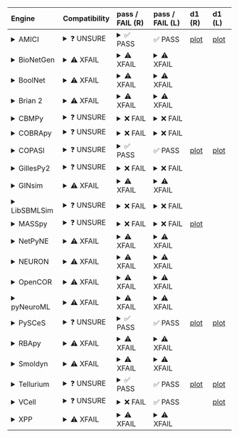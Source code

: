| Engine                                                                                                                                     | Compatibility                                                                                                                                                                                                                                            | pass / FAIL (R)                                                                                                                                                                                                                                                                                                                                                                                                                                                                                                                                                                                                                                                                    | pass / FAIL (L)                                                                                                                                                                                                                                                                                                                                                                                   | d1 (R)                                                                  | d1 (L)                                                                 |
|:-------------------------------------------------------------------------------------------------------------------------------------------|:---------------------------------------------------------------------------------------------------------------------------------------------------------------------------------------------------------------------------------------------------------|:-----------------------------------------------------------------------------------------------------------------------------------------------------------------------------------------------------------------------------------------------------------------------------------------------------------------------------------------------------------------------------------------------------------------------------------------------------------------------------------------------------------------------------------------------------------------------------------------------------------------------------------------------------------------------------------|:--------------------------------------------------------------------------------------------------------------------------------------------------------------------------------------------------------------------------------------------------------------------------------------------------------------------------------------------------------------------------------------------------|:------------------------------------------------------------------------|:-----------------------------------------------------------------------|
| <details><summary>AMICI</summary>https://docs.biosimulators.org/Biosimulators_AMICI/<br></details>                                         | <details><summary>&#10067; UNSURE</summary>The file extensions ('xml', 'sedml') suggest the input file types may be compatibe with amici.<br><br>['SBML', 'SED-ML'] are compatible with amici.</details>                                                 | <details><summary>&#9989; PASS</summary><a href="https://api.biosimulations.org/runs/67323bbd5a60072d20f56cbe">view</a><br><a href="https://api.biosimulations.org/results/67323bbd5a60072d20f56cbe/download">download</a><br><a href="https://api.biosimulations.org/logs/67323bbd5a60072d20f56cbe?includeOutput=true">logs</a><br><br></details>                                                                                                                                                                                                                                                                                                                                 | &#9989; PASS                                                                                                                                                                                                                                                                                                                                                                                      | <a href="d1_plots_remote\amici_autogen_plot_for_task1.pdf">plot</a>     | <a href="d1_plots_local\amici_autogen_plot_for_task1.pdf">plot</a>     |
| <details><summary>BioNetGen</summary>https://docs.biosimulators.org/Biosimulators_BioNetGen/<br></details>                                 | <details><summary>&#9888; XFAIL</summary>EXPECTED FAIL<br><br>The file extensions ('xml', 'sedml') suggest the input file types may be compatibe with bionetgen.<br><br>['BNGL', 'SED-ML'] are compatible with bionetgen.</details>                      | <details><summary>&#9888; XFAIL</summary>EXPECTED FAIL<br><br><a href="https://api.biosimulations.org/runs/67323bc1b678b3883bb6c0f0">view</a><br><a href="https://api.biosimulations.org/results/67323bc1b678b3883bb6c0f0/download">download</a><br><a href="https://api.biosimulations.org/logs/67323bc1b678b3883bb6c0f0?includeOutput=true">logs</a><br><br>ERROR MESSAGE:<br>`/root/archive.omex` is not a valid COMBINE/OMEX archive.<br>  - The SED-ML file at location `./BIOMD0000000001_url.sedml` is invalid.<br>    - Simulation `auto_ten_seconds` is invalid.<br>      - Algorithm has an invalid KiSAO id `KISAO_0000694`.<br><br>ERROR TYPE:<br>ValueError</details> | <details><summary>&#9888; XFAIL</summary>EXPECTED FAIL<br><br>ERROR MESSAGE:<br>`/root/in/BIOMD0000000001_url.omex` is not a valid COMBINE/OMEX archive.<br>  - The SED-ML file at location `./BIOMD0000000001_url.sedml` is invalid.<br>    - Simulation `auto_ten_seconds` is invalid.<br>      - Algorithm has an invalid KiSAO id `KISAO_0000694`.<br><br>ERROR TYPE:<br>ValueError</details> |                                                                         |                                                                        |
| <details><summary>BoolNet</summary>https://docs.biosimulators.org/Biosimulators_BoolNet/<br></details>                                     | <details><summary>&#9888; XFAIL</summary>EXPECTED FAIL<br><br>The file extensions ('xml', 'sedml') suggest the input file types may be compatibe with boolnet.<br><br>['SBML-qual', 'SED-ML'] are compatible with boolnet.</details>                     | <details><summary>&#9888; XFAIL</summary>EXPECTED FAIL<br><br><a href="https://api.biosimulations.org/runs/67323bc20d09353e8f106a81">view</a><br><a href="https://api.biosimulations.org/results/67323bc20d09353e8f106a81/download">download</a><br><a href="https://api.biosimulations.org/logs/67323bc20d09353e8f106a81?includeOutput=true">logs</a><br><br>ERROR MESSAGE:<br>`/root/archive.omex` is not a valid COMBINE/OMEX archive.<br>  - The SED-ML file at location `./BIOMD0000000001_url.sedml` is invalid.<br>    - Simulation `auto_ten_seconds` is invalid.<br>      - Algorithm has an invalid KiSAO id `KISAO_0000694`.<br><br>ERROR TYPE:<br>ValueError</details> | <details><summary>&#9888; XFAIL</summary>EXPECTED FAIL<br><br>ERROR MESSAGE:<br>`/root/in/BIOMD0000000001_url.omex` is not a valid COMBINE/OMEX archive.<br>  - The SED-ML file at location `./BIOMD0000000001_url.sedml` is invalid.<br>    - Simulation `auto_ten_seconds` is invalid.<br>      - Algorithm has an invalid KiSAO id `KISAO_0000694`.<br><br>ERROR TYPE:<br>ValueError</details> |                                                                         |                                                                        |
| <details><summary>Brian 2</summary>https://docs.biosimulators.org/Biosimulators_pyNeuroML/<br></details>                                   | <details><summary>&#9888; XFAIL</summary>EXPECTED FAIL<br><br>The file extensions ('xml', 'sedml') suggest the input file types may be compatibe with brian2.<br><br>['NeuroML', 'SED-ML', 'LEMS', 'SED-ML'] are compatible with brian2.</details>       | <details><summary>&#9888; XFAIL</summary>EXPECTED FAIL<br><br><a href="https://api.biosimulations.org/runs/67323bbfb678b3883bb6c0ed">view</a><br><a href="https://api.biosimulations.org/results/67323bbfb678b3883bb6c0ed/download">download</a><br><a href="https://api.biosimulations.org/logs/67323bbfb678b3883bb6c0ed?includeOutput=true">logs</a><br><br>ERROR MESSAGE:<br>No module named 'libsbml'<br><br>ERROR TYPE:<br>ModuleNotFoundError</details>                                                                                                                                                                                                                      | <details><summary>&#9888; XFAIL</summary>EXPECTED FAIL<br><br>ERROR MESSAGE:<br>No module named 'libsbml'<br><br>ERROR TYPE:<br>ModuleNotFoundError</details>                                                                                                                                                                                                                                     |                                                                         |                                                                        |
| <details><summary>CBMPy</summary>https://docs.biosimulators.org/Biosimulators_CBMPy/<br></details>                                         | <details><summary>&#10067; UNSURE</summary>The file extensions ('xml', 'sedml') suggest the input file types may be compatibe with cbmpy.<br><br>['SBML', 'SED-ML'] are compatible with cbmpy.</details>                                                 | <details><summary>&#10060; FAIL</summary><a href="https://api.biosimulations.org/runs/67323bc4b678b3883bb6c0f3">view</a><br><a href="https://api.biosimulations.org/results/67323bc4b678b3883bb6c0f3/download">download</a><br><a href="https://api.biosimulations.org/logs/67323bc4b678b3883bb6c0f3?includeOutput=true">logs</a><br><br>ERROR MESSAGE:<br>`/root/archive.omex` is not a valid COMBINE/OMEX archive.<br>  - The SED-ML file at location `./BIOMD0000000001_url.sedml` is invalid.<br>    - Simulation `auto_ten_seconds` is invalid.<br>      - Algorithm has an invalid KiSAO id `KISAO_0000694`.<br><br>ERROR TYPE:<br>ValueError</details>                      | <details><summary>&#10060; FAIL</summary>ERROR MESSAGE:<br>`/root/in/BIOMD0000000001_url.omex` is not a valid COMBINE/OMEX archive.<br>  - The SED-ML file at location `./BIOMD0000000001_url.sedml` is invalid.<br>    - Simulation `auto_ten_seconds` is invalid.<br>      - Algorithm has an invalid KiSAO id `KISAO_0000694`.<br><br>ERROR TYPE:<br>ValueError</details>                      |                                                                         |                                                                        |
| <details><summary>COBRApy</summary>https://docs.biosimulators.org/Biosimulators_COBRApy/<br>Only allows steady state simulations</details> | <details><summary>&#10067; UNSURE</summary>The file extensions ('xml', 'sedml') suggest the input file types may be compatibe with cobrapy.<br><br>['SBML', 'SED-ML'] are compatible with cobrapy.</details>                                             | <details><summary>&#10060; FAIL</summary><a href="https://api.biosimulations.org/runs/67323bc60d09353e8f106a86">view</a><br><a href="https://api.biosimulations.org/results/67323bc60d09353e8f106a86/download">download</a><br><a href="https://api.biosimulations.org/logs/67323bc60d09353e8f106a86?includeOutput=true">logs</a><br><br>ERROR MESSAGE:<br>`/root/archive.omex` is not a valid COMBINE/OMEX archive.<br>  - The SED-ML file at location `./BIOMD0000000001_url.sedml` is invalid.<br>    - Simulation `auto_ten_seconds` is invalid.<br>      - Algorithm has an invalid KiSAO id `KISAO_0000694`.<br><br>ERROR TYPE:<br>ValueError</details>                      | <details><summary>&#10060; FAIL</summary>ERROR MESSAGE:<br>`/root/in/BIOMD0000000001_url.omex` is not a valid COMBINE/OMEX archive.<br>  - The SED-ML file at location `./BIOMD0000000001_url.sedml` is invalid.<br>    - Simulation `auto_ten_seconds` is invalid.<br>      - Algorithm has an invalid KiSAO id `KISAO_0000694`.<br><br>ERROR TYPE:<br>ValueError</details>                      |                                                                         |                                                                        |
| <details><summary>COPASI</summary>https://docs.biosimulators.org/Biosimulators_COPASI/<br></details>                                       | <details><summary>&#10067; UNSURE</summary>The file extensions ('xml', 'sedml') suggest the input file types may be compatibe with copasi.<br><br>['SBML', 'SED-ML'] are compatible with copasi.</details>                                               | <details><summary>&#9989; PASS</summary><a href="https://api.biosimulations.org/runs/67323bc85a60072d20f56cc4">view</a><br><a href="https://api.biosimulations.org/results/67323bc85a60072d20f56cc4/download">download</a><br><a href="https://api.biosimulations.org/logs/67323bc85a60072d20f56cc4?includeOutput=true">logs</a><br><br></details>                                                                                                                                                                                                                                                                                                                                 | &#9989; PASS                                                                                                                                                                                                                                                                                                                                                                                      | <a href="d1_plots_remote\copasi_autogen_plot_for_task1.pdf">plot</a>    | <a href="d1_plots_local\copasi_autogen_plot_for_task1.pdf">plot</a>    |
| <details><summary>GillesPy2</summary>https://docs.biosimulators.org/Biosimulators_GillesPy2/<br></details>                                 | <details><summary>&#10067; UNSURE</summary>The file extensions ('xml', 'sedml') suggest the input file types may be compatibe with gillespy2.<br><br>['SBML', 'SED-ML'] are compatible with gillespy2.</details>                                         | <details><summary>&#10060; FAIL</summary><a href="https://api.biosimulations.org/runs/67323bca0d09353e8f106a8b">view</a><br><a href="https://api.biosimulations.org/results/67323bca0d09353e8f106a8b/download">download</a><br><a href="https://api.biosimulations.org/logs/67323bca0d09353e8f106a8b?includeOutput=true">logs</a><br><br>ERROR MESSAGE:<br>`/root/archive.omex` is not a valid COMBINE/OMEX archive.<br>  - The SED-ML file at location `./BIOMD0000000001_url.sedml` is invalid.<br>    - Simulation `auto_ten_seconds` is invalid.<br>      - Algorithm has an invalid KiSAO id `KISAO_0000694`.<br><br>ERROR TYPE:<br>ValueError</details>                      | <details><summary>&#10060; FAIL</summary>ERROR MESSAGE:<br>`/root/in/BIOMD0000000001_url.omex` is not a valid COMBINE/OMEX archive.<br>  - The SED-ML file at location `./BIOMD0000000001_url.sedml` is invalid.<br>    - Simulation `auto_ten_seconds` is invalid.<br>      - Algorithm has an invalid KiSAO id `KISAO_0000694`.<br><br>ERROR TYPE:<br>ValueError</details>                      |                                                                         |                                                                        |
| <details><summary>GINsim</summary>https://docs.biosimulators.org/Biosimulators_GINsim/<br></details>                                       | <details><summary>&#9888; XFAIL</summary>EXPECTED FAIL<br><br>The file extensions ('xml', 'sedml') suggest the input file types may be compatibe with ginsim.<br><br>['SBML-qual', 'SED-ML'] are compatible with ginsim.</details>                       | <details><summary>&#9888; XFAIL</summary>EXPECTED FAIL<br><br><a href="https://api.biosimulations.org/runs/67323bcc5a60072d20f56cc9">view</a><br><a href="https://api.biosimulations.org/results/67323bcc5a60072d20f56cc9/download">download</a><br><a href="https://api.biosimulations.org/logs/67323bcc5a60072d20f56cc9?includeOutput=true">logs</a><br><br>ERROR MESSAGE:<br>`/root/archive.omex` is not a valid COMBINE/OMEX archive.<br>  - The SED-ML file at location `./BIOMD0000000001_url.sedml` is invalid.<br>    - Simulation `auto_ten_seconds` is invalid.<br>      - Algorithm has an invalid KiSAO id `KISAO_0000694`.<br><br>ERROR TYPE:<br>ValueError</details> | <details><summary>&#9888; XFAIL</summary>EXPECTED FAIL<br><br>ERROR MESSAGE:<br>`/root/in/BIOMD0000000001_url.omex` is not a valid COMBINE/OMEX archive.<br>  - The SED-ML file at location `./BIOMD0000000001_url.sedml` is invalid.<br>    - Simulation `auto_ten_seconds` is invalid.<br>      - Algorithm has an invalid KiSAO id `KISAO_0000694`.<br><br>ERROR TYPE:<br>ValueError</details> |                                                                         |                                                                        |
| <details><summary>LibSBMLSim</summary>https://docs.biosimulators.org/Biosimulators_LibSBMLSim/<br></details>                               | <details><summary>&#10067; UNSURE</summary>The file extensions ('xml', 'sedml') suggest the input file types may be compatibe with libsbmlsim.<br><br>['SBML', 'SED-ML'] are compatible with libsbmlsim.</details>                                       | <details><summary>&#10060; FAIL</summary><a href="https://api.biosimulations.org/runs/67323bcd5a60072d20f56ccf">view</a><br><a href="https://api.biosimulations.org/results/67323bcd5a60072d20f56ccf/download">download</a><br><a href="https://api.biosimulations.org/logs/67323bcd5a60072d20f56ccf?includeOutput=true">logs</a><br><br>ERROR MESSAGE:<br>`/root/archive.omex` is not a valid COMBINE/OMEX archive.<br>  - The SED-ML file at location `./BIOMD0000000001_url.sedml` is invalid.<br>    - Simulation `auto_ten_seconds` is invalid.<br>      - Algorithm has an invalid KiSAO id `KISAO_0000694`.<br><br>ERROR TYPE:<br>ValueError</details>                      | <details><summary>&#10060; FAIL</summary>ERROR MESSAGE:<br>`/root/in/BIOMD0000000001_url.omex` is not a valid COMBINE/OMEX archive.<br>  - The SED-ML file at location `./BIOMD0000000001_url.sedml` is invalid.<br>    - Simulation `auto_ten_seconds` is invalid.<br>      - Algorithm has an invalid KiSAO id `KISAO_0000694`.<br><br>ERROR TYPE:<br>ValueError</details>                      |                                                                         |                                                                        |
| <details><summary>MASSpy</summary>https://docs.biosimulators.org/Biosimulators_MASSpy/<br></details>                                       | <details><summary>&#10067; UNSURE</summary>The file extensions ('xml', 'sedml') suggest the input file types may be compatibe with masspy.<br><br>['SBML', 'SED-ML'] are compatible with masspy.</details>                                               | <details><summary>&#10060; FAIL</summary><a href="https://api.biosimulations.org/runs/67323bcf5a60072d20f56cd4">view</a><br><a href="https://api.biosimulations.org/results/67323bcf5a60072d20f56cd4/download">download</a><br><a href="https://api.biosimulations.org/logs/67323bcf5a60072d20f56cd4?includeOutput=true">logs</a><br><br>ERROR MESSAGE:<br>The COMBINE/OMEX did not execute successfully:<br><br>  The SED document did not execute successfully:<br>  <br>    Could not load MassModel 'BIOMD0000000001'<br><br>ERROR TYPE:<br>CombineArchiveExecutionError</details>                                                                                             | <details><summary>&#10060; FAIL</summary>ERROR MESSAGE:<br>`/root/in/BIOMD0000000001_url.omex` is not a valid COMBINE/OMEX archive.<br>  - The SED-ML file at location `./BIOMD0000000001_url.sedml` is invalid.<br>    - Simulation `auto_ten_seconds` is invalid.<br>      - Algorithm has an invalid KiSAO id `KISAO_0000694`.<br><br>ERROR TYPE:<br>ValueError</details>                      | <a href="d1_plots_remote\masspy_autogen_plot_for_task1.pdf">plot</a>    |                                                                        |
| <details><summary>NetPyNE</summary>https://docs.biosimulators.org/Biosimulators_pyNeuroML/<br></details>                                   | <details><summary>&#9888; XFAIL</summary>EXPECTED FAIL<br><br>The file extensions ('xml', 'sedml') suggest the input file types may be compatibe with netpyne.<br><br>['NeuroML', 'SED-ML', 'LEMS', 'SED-ML'] are compatible with netpyne.</details>     | <details><summary>&#9888; XFAIL</summary>EXPECTED FAIL<br><br><a href="https://api.biosimulations.org/runs/67323bd15a60072d20f56cda">view</a><br><a href="https://api.biosimulations.org/results/67323bd15a60072d20f56cda/download">download</a><br><a href="https://api.biosimulations.org/logs/67323bd15a60072d20f56cda?includeOutput=true">logs</a><br><br>ERROR MESSAGE:<br>No module named 'libsbml'<br><br>ERROR TYPE:<br>ModuleNotFoundError</details>                                                                                                                                                                                                                      | <details><summary>&#9888; XFAIL</summary>EXPECTED FAIL<br><br>ERROR MESSAGE:<br>No module named 'libsbml'<br><br>ERROR TYPE:<br>ModuleNotFoundError</details>                                                                                                                                                                                                                                     |                                                                         |                                                                        |
| <details><summary>NEURON</summary>https://docs.biosimulators.org/Biosimulators_pyNeuroML/<br></details>                                    | <details><summary>&#9888; XFAIL</summary>EXPECTED FAIL<br><br>The file extensions ('xml', 'sedml') suggest the input file types may be compatibe with neuron.<br><br>['NeuroML', 'SED-ML', 'LEMS', 'SED-ML'] are compatible with neuron.</details>       | <details><summary>&#9888; XFAIL</summary>EXPECTED FAIL<br><br><a href="https://api.biosimulations.org/runs/67323bd20d09353e8f106aa6">view</a><br><a href="https://api.biosimulations.org/results/67323bd20d09353e8f106aa6/download">download</a><br><a href="https://api.biosimulations.org/logs/67323bd20d09353e8f106aa6?includeOutput=true">logs</a><br><br>ERROR MESSAGE:<br>No module named 'libsbml'<br><br>ERROR TYPE:<br>ModuleNotFoundError</details>                                                                                                                                                                                                                      | <details><summary>&#9888; XFAIL</summary>EXPECTED FAIL<br><br>ERROR MESSAGE:<br>No module named 'libsbml'<br><br>ERROR TYPE:<br>ModuleNotFoundError</details>                                                                                                                                                                                                                                     |                                                                         |                                                                        |
| <details><summary>OpenCOR</summary>https://docs.biosimulators.org/Biosimulators_OpenCOR/<br></details>                                     | <details><summary>&#9888; XFAIL</summary>EXPECTED FAIL<br><br>The file extensions ('xml', 'sedml') suggest the input file types may be compatibe with opencor.<br><br>['CellML', 'SED-ML'] are compatible with opencor.</details>                        | <details><summary>&#9888; XFAIL</summary>EXPECTED FAIL<br><br><a href="https://api.biosimulations.org/runs/67323bd45a60072d20f56ce4">view</a><br><a href="https://api.biosimulations.org/results/67323bd45a60072d20f56ce4/download">download</a><br><a href="https://api.biosimulations.org/logs/67323bd45a60072d20f56ce4?includeOutput=true">logs</a><br><br>ERROR MESSAGE:<br>No module named 'libsbml'<br><br>ERROR TYPE:<br>ModuleNotFoundError</details>                                                                                                                                                                                                                      | <details><summary>&#9888; XFAIL</summary>EXPECTED FAIL<br><br>ERROR MESSAGE:<br>No module named 'libsbml'<br><br>ERROR TYPE:<br>ModuleNotFoundError</details>                                                                                                                                                                                                                                     |                                                                         |                                                                        |
| <details><summary>pyNeuroML</summary>https://docs.biosimulators.org/Biosimulators_pyNeuroML/<br></details>                                 | <details><summary>&#9888; XFAIL</summary>EXPECTED FAIL<br><br>The file extensions ('xml', 'sedml') suggest the input file types may be compatibe with pyneuroml.<br><br>['NeuroML', 'SED-ML', 'LEMS', 'SED-ML'] are compatible with pyneuroml.</details> | <details><summary>&#9888; XFAIL</summary>EXPECTED FAIL<br><br><a href="https://api.biosimulations.org/runs/67323bd60d09353e8f106ab0">view</a><br><a href="https://api.biosimulations.org/results/67323bd60d09353e8f106ab0/download">download</a><br><a href="https://api.biosimulations.org/logs/67323bd60d09353e8f106ab0?includeOutput=true">logs</a><br><br>ERROR MESSAGE:<br>No module named 'libsbml'<br><br>ERROR TYPE:<br>ModuleNotFoundError</details>                                                                                                                                                                                                                      | <details><summary>&#9888; XFAIL</summary>EXPECTED FAIL<br><br>ERROR MESSAGE:<br>No module named 'libsbml'<br><br>ERROR TYPE:<br>ModuleNotFoundError</details>                                                                                                                                                                                                                                     |                                                                         |                                                                        |
| <details><summary>PySCeS</summary>https://docs.biosimulators.org/Biosimulators_PySCeS/<br></details>                                       | <details><summary>&#10067; UNSURE</summary>The file extensions ('xml', 'sedml') suggest the input file types may be compatibe with pysces.<br><br>['SBML', 'SED-ML'] are compatible with pysces.</details>                                               | <details><summary>&#9989; PASS</summary><a href="https://api.biosimulations.org/runs/67323bd8b678b3883bb6c129">view</a><br><a href="https://api.biosimulations.org/results/67323bd8b678b3883bb6c129/download">download</a><br><a href="https://api.biosimulations.org/logs/67323bd8b678b3883bb6c129?includeOutput=true">logs</a><br><br></details>                                                                                                                                                                                                                                                                                                                                 | &#9989; PASS                                                                                                                                                                                                                                                                                                                                                                                      | <a href="d1_plots_remote\pysces_autogen_plot_for_task1.pdf">plot</a>    | <a href="d1_plots_local\pysces_autogen_plot_for_task1.pdf">plot</a>    |
| <details><summary>RBApy</summary>https://docs.biosimulators.org/Biosimulators_RBApy/<br></details>                                         | <details><summary>&#9888; XFAIL</summary>EXPECTED FAIL<br><br>The file extensions ('xml', 'sedml') suggest the input file types may be compatibe with rbapy.<br><br>['RBApy', 'SED-ML'] are compatible with rbapy.</details>                             | <details><summary>&#9888; XFAIL</summary>EXPECTED FAIL<br><br><a href="https://api.biosimulations.org/runs/67323bd95a60072d20f56cf2">view</a><br><a href="https://api.biosimulations.org/results/67323bd95a60072d20f56cf2/download">download</a><br><a href="https://api.biosimulations.org/logs/67323bd95a60072d20f56cf2?includeOutput=true">logs</a><br><br>ERROR MESSAGE:<br>`/root/archive.omex` is not a valid COMBINE/OMEX archive.<br>  - The SED-ML file at location `./BIOMD0000000001_url.sedml` is invalid.<br>    - Simulation `auto_ten_seconds` is invalid.<br>      - Algorithm has an invalid KiSAO id `KISAO_0000694`.<br><br>ERROR TYPE:<br>ValueError</details> | <details><summary>&#9888; XFAIL</summary>EXPECTED FAIL<br><br>ERROR MESSAGE:<br>`/root/in/BIOMD0000000001_url.omex` is not a valid COMBINE/OMEX archive.<br>  - The SED-ML file at location `./BIOMD0000000001_url.sedml` is invalid.<br>    - Simulation `auto_ten_seconds` is invalid.<br>      - Algorithm has an invalid KiSAO id `KISAO_0000694`.<br><br>ERROR TYPE:<br>ValueError</details> |                                                                         |                                                                        |
| <details><summary>Smoldyn</summary>https://smoldyn.readthedocs.io/en/latest/python/api.html#sed-ml-combine-biosimulators-api<br></details> | <details><summary>&#9888; XFAIL</summary>EXPECTED FAIL<br><br>The file extensions ('xml', 'sedml') suggest the input file types may be compatibe with smoldyn.<br><br>['Smoldyn', 'SED-ML'] are compatible with smoldyn.</details>                       | <details><summary>&#9888; XFAIL</summary>EXPECTED FAIL<br><br><a href="https://api.biosimulations.org/runs/67323bdbb678b3883bb6c13c">view</a><br><a href="https://api.biosimulations.org/results/67323bdbb678b3883bb6c13c/download">download</a><br><a href="https://api.biosimulations.org/logs/67323bdbb678b3883bb6c13c?includeOutput=true">logs</a><br><br>ERROR MESSAGE:<br>No module named 'libsbml'<br><br>ERROR TYPE:<br>ModuleNotFoundError</details>                                                                                                                                                                                                                      | <details><summary>&#9888; XFAIL</summary>EXPECTED FAIL<br><br>ERROR MESSAGE:<br>Error unknown. The log.yml containing error information was not found.<br><br></details>                                                                                                                                                                                                                          |                                                                         |                                                                        |
| <details><summary>Tellurium</summary>https://docs.biosimulators.org/Biosimulators_tellurium/<br></details>                                 | <details><summary>&#10067; UNSURE</summary>The file extensions ('xml', 'sedml') suggest the input file types may be compatibe with tellurium.<br><br>['SBML', 'SED-ML'] are compatible with tellurium.</details>                                         | <details><summary>&#9989; PASS</summary><a href="https://api.biosimulations.org/runs/67323bdd5a60072d20f56d1e">view</a><br><a href="https://api.biosimulations.org/results/67323bdd5a60072d20f56d1e/download">download</a><br><a href="https://api.biosimulations.org/logs/67323bdd5a60072d20f56d1e?includeOutput=true">logs</a><br><br></details>                                                                                                                                                                                                                                                                                                                                 | &#9989; PASS                                                                                                                                                                                                                                                                                                                                                                                      | <a href="d1_plots_remote\tellurium_autogen_plot_for_task1.pdf">plot</a> | <a href="d1_plots_local\tellurium_autogen_plot_for_task1.pdf">plot</a> |
| <details><summary>VCell</summary>https://github.com/virtualcell/vcell<br></details>                                                        | <details><summary>&#10067; UNSURE</summary>The file extensions ('xml', 'sedml') suggest the input file types may be compatibe with vcell.<br><br>['SBML', 'SED-ML', 'BNGL', 'SED-ML'] are compatible with vcell.</details>                               | <details><summary>&#10060; FAIL</summary><a href="https://api.biosimulations.org/runs/67323be0b678b3883bb6c155">view</a><br><a href="https://api.biosimulations.org/results/67323be0b678b3883bb6c155/download">download</a><br><a href="https://api.biosimulations.org/logs/67323be0b678b3883bb6c155?includeOutput=true">logs</a><br><br>ERROR MESSAGE:<br>status: QUEUED<br><br></details>                                                                                                                                                                                                                                                                                        | &#9989; PASS                                                                                                                                                                                                                                                                                                                                                                                      |                                                                         | <a href="d1_plots_local\vcell_autogen_plot_for_task1.pdf">plot</a>     |
| <details><summary>XPP</summary>https://docs.biosimulators.org/Biosimulators_XPP/<br></details>                                             | <details><summary>&#9888; XFAIL</summary>EXPECTED FAIL<br><br>The file extensions ('xml', 'sedml') suggest the input file types may be compatibe with xpp.<br><br>['XPP', 'SED-ML'] are compatible with xpp.</details>                                   | <details><summary>&#9888; XFAIL</summary>EXPECTED FAIL<br><br><a href="https://api.biosimulations.org/runs/67323be20d09353e8f106aeb">view</a><br><a href="https://api.biosimulations.org/results/67323be20d09353e8f106aeb/download">download</a><br><a href="https://api.biosimulations.org/logs/67323be20d09353e8f106aeb?includeOutput=true">logs</a><br><br>ERROR MESSAGE:<br>No module named 'libsbml'<br><br>ERROR TYPE:<br>ModuleNotFoundError</details>                                                                                                                                                                                                                      | <details><summary>&#9888; XFAIL</summary>EXPECTED FAIL<br><br>ERROR MESSAGE:<br>No module named 'libsbml'<br><br>ERROR TYPE:<br>ModuleNotFoundError</details>                                                                                                                                                                                                                                     |                                                                         |                                                                        |